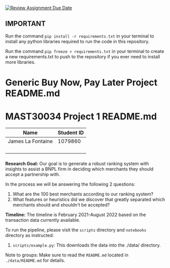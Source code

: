 [![Review Assignment Due Date](https://classroom.github.com/assets/deadline-readme-button-24ddc0f5d75046c5622901739e7c5dd533143b0c8e959d652212380cedb1ea36.svg)](https://classroom.github.com/a/wNN69YNG)

## IMPORTANT
Run the command `pip install -r requirements.txt` in your terminal to install any python libraries required to run the code in this repository.

Run the command `pip freeze > requirements.txt` in your terminal to create a new requirements.txt to push to the repository if you ever need to install more libraries.

# Generic Buy Now, Pay Later Project README.md
# MAST30034 Project 1 README.md
|       Name        |  Student ID |
| ----------------- | ----------- |
| James La Fontaine | 1079860     |
| | |
| | |
| | |
| | |


#####

**Research Goal:** Our goal is to generate a robust ranking system with insights to assist a BNPL firm in deciding which merchants they should accept a partnership with.

In the process we will be answering the following 2 questions:
1. What are the 100 best merchants according to our ranking system?
2. What features or heuristics did we discover that greatly separated which merchants should and shouldn't be accepted?

**Timeline:** The timeline is February 2021-August 2022 based on the transaction data currently available.

To run the pipeline, please visit the `scripts` directory and `notebooks` directory as instructed:
1. `scripts/example.py`: This downloads the data into the ./data/ directory.

Note to groups: Make sure to read the `README.md` located in `./data/README.md` for details.




